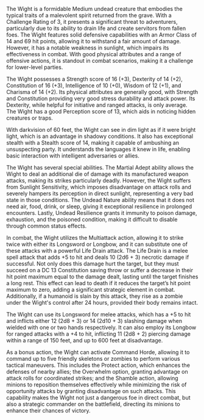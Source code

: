 The Wight is a formidable Medium undead creature that embodies the typical traits of a malevolent spirit returned from the grave. With a Challenge Rating of 3, it presents a significant threat to adventurers, particularly due to its ability to drain life and create servitors from fallen foes. The Wight features solid defensive capabilities with an Armor Class of 14 and 69 hit points, allowing it to withstand a fair amount of damage. However, it has a notable weakness in sunlight, which impairs its effectiveness in combat. With good physical attributes and a range of offensive actions, it is standout in combat scenarios, making it a challenge for lower-level parties.

The Wight possesses a Strength score of 16 (+3), Dexterity of 14 (+2), Constitution of 16 (+3), Intelligence of 10 (+0), Wisdom of 12 (+1), and Charisma of 14 (+2). Its physical attributes are generally good, with Strength and Constitution providing very good stress durability and attack power. Its Dexterity, while helpful for initiative and ranged attacks, is only average. The Wight has a good Perception score of 13, which aids in noticing hidden creatures or traps.

With darkvision of 60 feet, the Wight can see in dim light as if it were bright light, which is an advantage in shadowy conditions. It also has exceptional stealth with a Stealth score of 14, making it capable of ambushing an unsuspecting party. It understands the languages it knew in life, enabling basic interaction with intelligent adversaries or allies.

The Wight has several special abilities. The Martial Adept ability allows the Wight to deal an additional die of damage with its manufactured weapon attacks, making its strikes particularly deadly. However, the Wight suffers from Sunlight Sensitivity, which imposes disadvantage on attack rolls and severely hampers its perception in direct sunlight, representing a very bad state in those conditions. The Undead Nature ability means that it does not need air, food, drink, or sleep, giving it exceptional resilience in prolonged encounters. Lastly, Undead Resilience grants it immunity to poison damage, exhaustion, and the poisoned condition, making it difficult to disable through common status effects.

In combat, the Wight utilizes the Multiattack action, allowing it to strike twice with either its Longsword or Longbow, and it can substitute one of these attacks with a powerful Life Drain attack. The Life Drain is a melee spell attack that adds +5 to hit and deals 10 (2d6 + 3) necrotic damage if successful. Not only does this damage hurt the target, but they must succeed on a DC 13 Constitution saving throw or suffer a decrease in their hit point maximum equal to the damage dealt, lasting until the target finishes a long rest. This effect can lead to death if it reduces the target’s hit point maximum to zero, adding a significant strategic element in combat. Additionally, if a humanoid is slain by this attack, they rise as a zombie under the Wight's control after 24 hours, provided their body remains intact.

The Wight can use its Longsword for melee attacks, which has a +5 to hit and inflicts either 12 (2d8 + 3) or 14 (2d10 + 3) slashing damage when wielded with one or two hands respectively. It can also employ its Longbow for ranged attacks with a +4 to hit, inflicting 11 (2d8 + 2) piercing damage within a range of 150 feet, and up to 600 feet at disadvantage.

As a bonus action, the Wight can activate Command Horde, allowing it to command up to five friendly skeletons or zombies to perform various tactical maneuvers. This includes the Protect action, which enhances the defenses of nearby allies; the Overwhelm option, granting advantage on attack rolls for coordinated strikes; and the Shamble action, allowing minions to reposition themselves effectively while minimizing the risk of opportunity attacks by granting disadvantage on such attacks. This capability makes the Wight not just a dangerous foe in direct combat, but also a strategic commander on the battlefield, directing its minions to enhance their chances of victory.